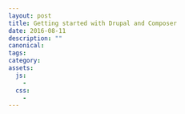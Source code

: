 ```yaml
---
layout: post
title: Getting started with Drupal and Composer
date: 2016-08-11
description: ""
canonical: 
tags: 
category: 
assets:
  js:
    - 
  css:
    - 
---
```



